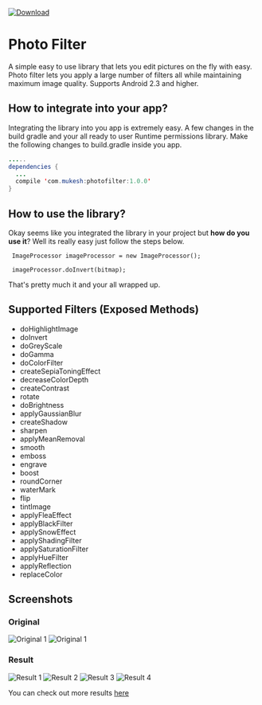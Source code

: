 [ ![Download](https://api.bintray.com/packages/mukeshsolanki/maven/photofilter/images/download.svg) ](https://bintray.com/mukeshsolanki/maven/photofilter/_latestVersion)

# Photo Filter
A simple easy to use library that lets you edit pictures on the fly with easy. Photo filter lets you apply a large number of filters all while maintaining maximum image quality. Supports Android 2.3 and higher.

## How to integrate into your app?
Integrating the library into you app is extremely easy. A few changes in the build gradle and your all ready to user Runtime permissions library. Make the following changes to build.gradle inside you app.
```java
.....
dependencies {
  ...
  compile 'com.mukesh:photofilter:1.0.0'
}
```

## How to use the library?
Okay seems like you integrated the library in your project but **how do you use it**? Well its really easy just follow the steps below.

```
 ImageProcessor imageProcessor = new ImageProcessor();
 
 imageProcessor.doInvert(bitmap);
```

That's pretty much it and your all wrapped up.

## Supported Filters (Exposed Methods)
* doHighlightImage
* doInvert
* doGreyScale
* doGamma
* doColorFilter
* createSepiaToningEffect
* decreaseColorDepth
* createContrast
* rotate
* doBrightness
* applyGaussianBlur
* createShadow
* sharpen
* applyMeanRemoval
* smooth
* emboss
* engrave
* boost
* roundCorner
* waterMark
* flip
* tintImage
* applyFleaEffect
* applyBlackFilter
* applySnowEffect
* applyShadingFilter
* applySaturationFilter
* applyHueFilter
* applyReflection
* replaceColor

## Screenshots
### Original
![Original 1](https://raw.githubusercontent.com/mukeshsolanki/photofilter/master/screenshots/Car.png)
![Original 1](https://raw.githubusercontent.com/mukeshsolanki/photofilter/master/screenshots/Skull.png)

### Result
![Result 1](https://raw.githubusercontent.com/mukeshsolanki/photofilter/master/screenshots/Car-applyShadingFilter1.png)
![Result 2](https://raw.githubusercontent.com/mukeshsolanki/photofilter/master/screenshots/Car-boost2.png)
![Result 3](https://raw.githubusercontent.com/mukeshsolanki/photofilter/master/screenshots/Skull-createContrast1.png)
![Result 4](https://raw.githubusercontent.com/mukeshsolanki/photofilter/master/screenshots/Skull-createShadow.png)

You can check out more results [here](https://github.com/mukeshsolanki/photofilter/tree/master/screenshots)
